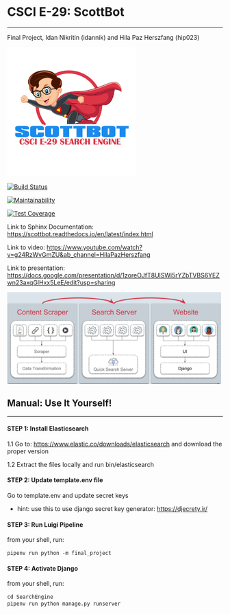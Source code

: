 # CSCI E-29: ScottBot 
***

Final Project, Idan Nikritin (idannik) and Hila Paz Herszfang (hip023)

<img src="https://github.com/hip023/2021sp-final-project-idan-hila/blob/master/assets/scottbot.jpg?raw=true" alt="ScottBot" width="300"/>

[![Build Status](https://travis-ci.com/hip023/2021sp-final-project-idan-hila.svg?token=ystyYsaTfZ7QgRPbwMt6&branch=master)](https://travis-ci.com/hip023/2021sp-final-project-idan-hila)

[![Maintainability](https://api.codeclimate.com/v1/badges/583ebed631fbfeb3be9f/maintainability)](https://codeclimate.com/github/hip023/2021sp-final-project-idan-hila/maintainability)

[![Test Coverage](https://api.codeclimate.com/v1/badges/583ebed631fbfeb3be9f/test_coverage)](https://codeclimate.com/github/hip023/2021sp-final-project-idan-hila/test_coverage)


Link to Sphinx Documentation: https://scottbot.readthedocs.io/en/latest/index.html

Link to video: https://www.youtube.com/watch?v=g24RzWvGmZU&ab_channel=HilaPazHerszfang

Link to presentation: https://docs.google.com/presentation/d/1zoreOJfT8UlSWi5rYZbTVBS6YEZwn23axqGlHxx5LeE/edit?usp=sharing 

<img src="https://github.com/hip023/2021sp-final-project-idan-hila/blob/master/assets/UML.png?raw=true" alt="UML" width="500"/>


## Manual: Use It Yourself!
***
#### STEP 1: Install Elasticsearch

1.1 Go to: https://www.elastic.co/downloads/elasticsearch and download the proper version

1.2 Extract the files locally and run bin/elasticsearch

#### STEP 2: Update template.env file
Go to template.env and update secret keys
* hint: use this to use django secret key generator: https://djecrety.ir/

#### STEP 3: Run Luigi Pipeline
from your shell, run: 

```
pipenv run python -m final_project
```

#### STEP 4: Activate Django
from your shell, run:

```
cd SearchEngine
pipenv run python manage.py runserver 
```

